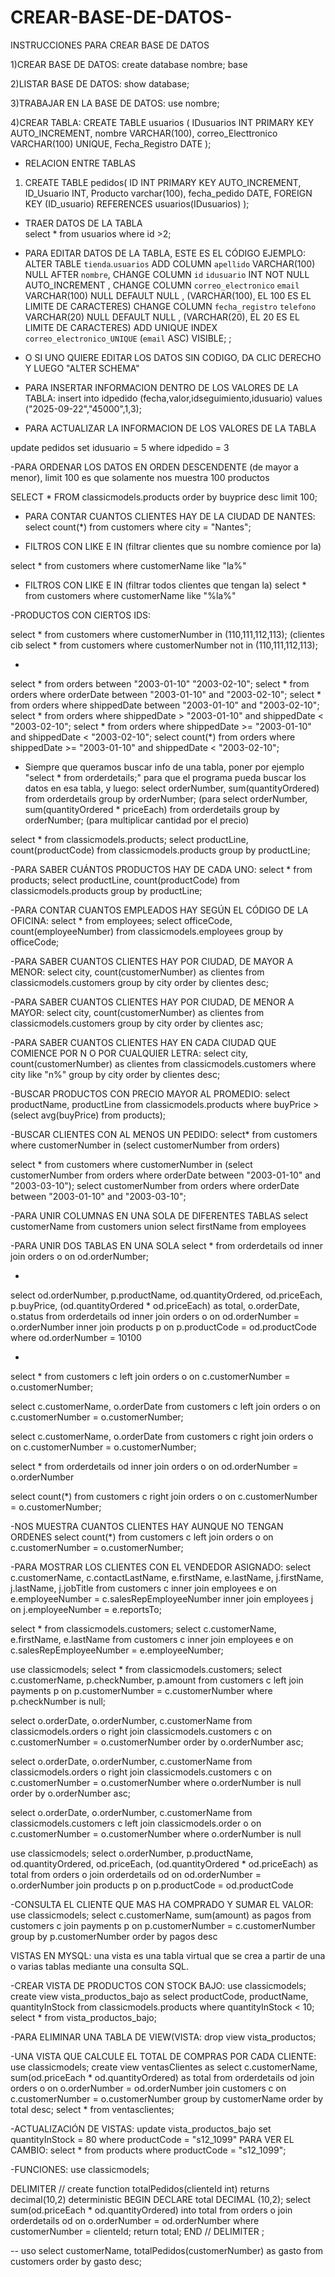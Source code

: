 # CREAR-BASE-DE-DATOS-
INSTRUCCIONES PARA CREAR BASE DE DATOS

1)CREAR BASE DE DATOS:   create database nombre; base

2)LISTAR BASE DE DATOS: show database;

3)TRABAJAR EN LA BASE DE DATOS:  use nombre;

4)CREAR TABLA: 
	CREATE TABLE usuarios (
	IDusuarios INT PRIMARY KEY AUTO_INCREMENT,
	nombre VARCHAR(100),
	correo_Electtronico VARCHAR(100) UNIQUE,
	Fecha_Registro DATE
);

- RELACION ENTRE TABLAS

1) CREATE TABLE pedidos(
	ID INT PRIMARY KEY AUTO_INCREMENT,
	ID_Usuario INT,
	Producto varchar(100),
	fecha_pedido DATE,
	FOREIGN KEY (ID_usuario) REFERENCES usuarios(IDusuarios)
);

- TRAER DATOS DE LA TABLA        
select * from usuarios where id >2;

- PARA EDITAR DATOS DE LA TABLA, ESTE ES EL CÓDIGO EJEMPLO:
ALTER TABLE `tienda`.`usuarios` 
ADD COLUMN `apellido` VARCHAR(100) NULL AFTER `nombre`,
CHANGE COLUMN `id` `idusuario` INT NOT NULL AUTO_INCREMENT ,
CHANGE COLUMN `correo_electronico` `email` VARCHAR(100) NULL DEFAULT NULL ,      (VARCHAR(100), EL 100 ES EL LIMITE DE CARACTERES)
CHANGE COLUMN `fecha_registro` `telefono` VARCHAR(20) NULL DEFAULT NULL ,        (VARCHAR(20), EL 20 ES EL LIMITE DE CARACTERES)
ADD UNIQUE INDEX `correo_electronico_UNIQUE` (`email` ASC) VISIBLE;
;

- O SI UNO QUIERE EDITAR LOS DATOS SIN CODIGO, DA CLIC DERECHO Y LUEGO "ALTER SCHEMA"

- PARA INSERTAR INFORMACION DENTRO DE LOS VALORES DE LA TABLA:
insert into idpedido (fecha,valor,idseguimiento,idusuario) 
values ("2025-09-22","45000",1,3);

- PARA ACTUALIZAR LA INFORMACION DE LOS VALORES DE LA TABLA

update pedidos set idusuario = 5 where idpedido = 3


-PARA ORDENAR LOS DATOS EN ORDEN DESCENDENTE (de mayor a menor), limit 100 es que solamente nos muestra 100 productos

SELECT * FROM classicmodels.products order by buyprice desc limit 100;

- PARA CONTAR CUANTOS CLIENTES HAY DE LA CIUDAD DE NANTES:
select count(*) from customers where city = "Nantes";

- FILTROS CON LIKE E IN (filtrar clientes que su nombre comience por la)

select * from customers where customerName like "la%" 

- FILTROS CON LIKE E IN (filtrar todos clientes que tengan la)
select * from customers where customerName like "%la%"

-PRODUCTOS CON CIERTOS IDS:

select * from customers where customerNumber in (110,111,112,113); (clientes cib
select * from customers where customerNumber not in (110,111,112,113);

- 
select * from orders between "2003-01-10" "2003-02-10";
select * from orders where orderDate between "2003-01-10" and "2003-02-10";
select * from orders where shippedDate between "2003-01-10" and "2003-02-10";
select * from orders where shippedDate > "2003-01-10" and shippedDate < "2003-02-10";
select * from orders where shippedDate >= "2003-01-10" and shippedDate < "2003-02-10";
select count(*) from orders where shippedDate >= "2003-01-10" and shippedDate < "2003-02-10";

- Siempre que queramos buscar info de una tabla, poner por ejemplo "select * from orderdetails;" para que el programa pueda buscar los datos en esa tabla, y luego:
select orderNumber, sum(quantityOrdered) from orderdetails group by orderNumber; (para 
select orderNumber, sum(quantityOrdered * priceEach) from orderdetails group by orderNumber; (para multiplicar cantidad por el precio)

select * from classicmodels.products;
select productLine, count(productCode) from classicmodels.products group by productLine;

-PARA SABER CUÁNTOS PRODUCTOS HAY DE CADA UNO:
select * from products;
select productLine, count(productCode) from classicmodels.products group by productLine;

-PARA CONTAR CUANTOS EMPLEADOS HAY SEGÚN EL CÓDIGO DE LA OFICINA:
select * from employees;
select officeCode, count(employeeNumber) from classicmodels.employees group by officeCode;

-PARA SABER CUANTOS CLIENTES HAY POR CIUDAD, DE MAYOR A MENOR:
select city, count(customerNumber) as clientes from classicmodels.customers group by city order by clientes desc;

-PARA SABER CUANTOS CLIENTES HAY POR CIUDAD, DE MENOR A MAYOR:
select city, count(customerNumber) as clientes from classicmodels.customers group by city order by clientes asc;

-PARA SABER CUANTOS CLIENTES HAY EN CADA CIUDAD QUE COMIENCE POR N O POR CUALQUIER LETRA:
select city, count(customerNumber) as clientes from classicmodels.customers where city like "n%" group by city order by clientes desc;

-BUSCAR PRODUCTOS CON PRECIO MAYOR AL PROMEDIO:
select productName, productLine
from classicmodels.products
 where buyPrice > (select avg(buyPrice) from products); 

-BUSCAR CLIENTES CON AL MENOS UN PEDIDO:
select* from customers where customerNumber in (select customerNumber from orders)

select * from customers 
where customerNumber in (select customerNumber from orders where orderDate between "2003-01-10" and "2003-03-10");
select customerNumber from orders where orderDate between "2003-01-10" and "2003-03-10";

-PARA UNIR COLUMNAS EN UNA SOLA DE DIFERENTES TABLAS
select customerName from customers
union
select firstName from employees

-PARA UNIR DOS TABLAS EN UNA SOLA
select * from orderdetails od 
inner join orders o 
on od.orderNumber;

-
select od.orderNumber, p.productName, od.quantityOrdered, od.priceEach, p.buyPrice, (od.quantityOrdered * od.priceEach) as total, o.orderDate, o.status
from orderdetails od
inner join orders o
on od.orderNumber = o.orderNumber
inner join products p
on p.productCode = od.productCode
where od.orderNumber = 10100

-
select * from customers c
left join orders o
on c.customerNumber = o.customerNumber;

select c.customerName, o.orderDate from customers c
left join orders o
on c.customerNumber = o.customerNumber;

select c.customerName, o.orderDate from customers c
right join orders o
on c.customerNumber = o.customerNumber;

select * from orderdetails od
inner join orders o
on od.orderNumber = o.orderNumber

select count(*) from customers c
right join orders o
on c.customerNumber = o.customerNumber;

-NOS MUESTRA CUANTOS CLIENTES HAY AUNQUE NO TENGAN ORDENES
select count(*) from customers c
left join orders o
on c.customerNumber = o.customerNumber;

-PARA MOSTRAR LOS CLIENTES CON EL VENDEDOR ASIGNADO:
select c.customerName, c.contactLastName, e.firstName, e.lastName, j.firstName, j.lastName, j.jobTitle from customers c
inner join employees e
on e.employeeNumber = c.salesRepEmployeeNumber
inner join employees j
on j.employeeNumber = e.reportsTo;

select * from classicmodels.customers;
select c.customerName, e.firstName, e.lastName
from customers c 
inner join employees e
on c.salesRepEmployeeNumber = e.employeeNumber;

use classicmodels;
select * from classicmodels.customers;
select c.customerName, p.checkNumber, p.amount
from customers c
left join payments p
on p.customerNumber = c.customerNumber
where p.checkNumber is null;

select o.orderDate, o.orderNumber, c.customerName from classicmodels.orders o 
right join classicmodels.customers c
on c.customerNumber = o.customerNumber
order by o.orderNumber asc;

select o.orderDate, o.orderNumber, c.customerName from classicmodels.orders o 
right join classicmodels.customers c
on c.customerNumber = o.customerNumber
where o.orderNumber is null
order by o.orderNumber asc;

select o.orderDate, o.orderNumber, c.customerName
from classicmodels.customers c
left join classicmodels.order o 
on c.customerNumber = o.customerNumber
where o.orderNumber is null

use classicmodels;
select o.orderNumber, p.productName, od.quantityOrdered, od.priceEach, (od.quantityOrdered * od.priceEach) as total
from orders o
join orderdetails od
on od.orderNumber = o.orderNumber
join products p
on p.productCode = od.productCode

-CONSULTA EL CLIENTE QUE MAS HA COMPRADO Y SUMAR EL VALOR:
use classicmodels;
select c.customerName, sum(amount) as pagos
from customers c
join payments p
on p.customerNumber = c.customerNumber
group by p.customerNumber
order by pagos desc

VISTAS EN MYSQL: una vista es una tabla virtual que se crea a partir de una o varias tablas mediante una consulta SQL.

-CREAR VISTA DE PRODUCTOS CON STOCK BAJO:
use classicmodels;
create view vista_productos_bajo as
select productCode, productName, quantityInStock from classicmodels.products
where quantityInStock < 10;
select * from vista_productos_bajo;

-PARA ELIMINAR UNA TABLA DE VIEW(VISTA:
drop view vista_productos;

-UNA VISTA QUE CALCULE EL TOTAL DE COMPRAS POR CADA CLIENTE:
use classicmodels;
create view ventasClientes as
select c.customerName, sum(od.priceEach * od.quantityOrdered) as total
from orderdetails od
join orders o
on o.orderNumber = od.orderNumber
join customers c
on c.customerNumber = o.customerNumber
group by customerName
order by total desc;
select * from ventasclientes;

-ACTUALIZACIÓN DE VISTAS:
update vista_productos_bajo set quantityInStock = 80 where productCode = "s12_1099"
PARA VER EL CAMBIO:
select * from products where productCode = "s12_1099";

-FUNCIONES:
use classicmodels;

DELIMITER //
create function totalPedidos(clienteId int)
returns decimal(10,2)
deterministic
BEGIN
DECLARE total DECIMAL (10,2);
select sum(od.priceEach * od.quantityOrdered) into total
from orders o
join orderdetails od
on o.orderNumber = od.orderNumber
where customerNumber = clienteId;
return total;
END //
DELIMITER ;

-- uso
select customerName, totalPedidos(customerNumber) as gasto
from customers order by gasto desc;
